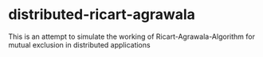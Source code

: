 # distributed-ricart-agrawala
This is an attempt to simulate the working of Ricart-Agrawala-Algorithm for mutual exclusion in distributed applications

